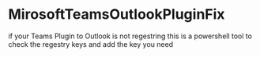 # MirosoftTeamsOutlookPluginFix
if your Teams Plugin to Outlook is not regestring this is a powershell tool to check the regestry keys and add the key you need
